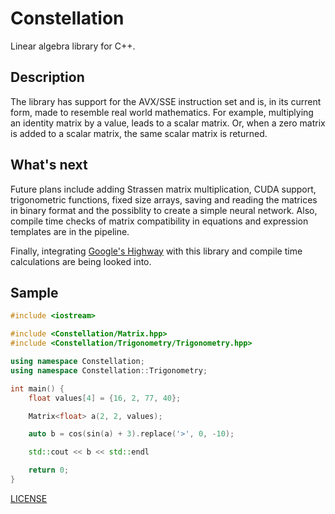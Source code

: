 # Constellation

Linear algebra library for C++.

## Description

The library has support for the AVX/SSE instruction set and is, in its current form, made to
resemble real world mathematics. For example, multiplying an identity matrix by a value, leads to a
scalar matrix. Or, when a zero matrix is added to a scalar matrix, the same scalar matrix is
returned.

## What's next

Future plans include adding Strassen matrix multiplication, CUDA support, trigonometric functions, fixed size arrays, saving and reading the matrices in binary format and the possiblity to create a simple neural
network. Also, compile time checks of matrix compatibility in equations and expression templates are in the pipeline.

Finally, integrating [Google's Highway](https://github.com/google/highway)
with this library and compile time calculations are being looked into.
## Sample

```cpp
#include <iostream>

#include <Constellation/Matrix.hpp>
#include <Constellation/Trigonometry/Trigonometry.hpp>

using namespace Constellation;
using namespace Constellation::Trigonometry;

int main() {
    float values[4] = {16, 2, 77, 40};

    Matrix<float> a(2, 2, values);

    auto b = cos(sin(a) + 3).replace('>', 0, -10);

    std::cout << b << std::endl

    return 0;
}
```

[LICENSE](./LICENSE)
